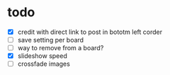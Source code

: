 # todo

- [x] credit with direct link to post in bototm left corder
- [ ] save setting per board
- [ ] way to remove from a board?
- [x] slideshow speed
- [ ] crossfade images